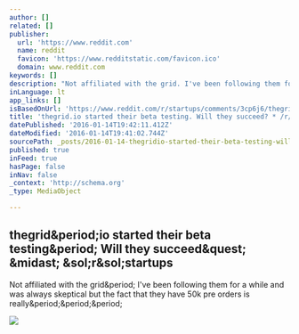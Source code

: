 ```yaml
---
author: []
related: []
publisher:
  url: 'https://www.reddit.com'
  name: reddit
  favicon: 'https://www.redditstatic.com/favicon.ico'
  domain: www.reddit.com
keywords: []
description: "Not affiliated with the grid. I've been following them for a while and was always skeptical but the fact that they have 50k pre orders is really..."
inLanguage: lt
app_links: []
isBasedOnUrl: 'https://www.reddit.com/r/startups/comments/3cp6j6/thegridio_started_their_beta_testing_will_they/'
title: 'thegrid.io started their beta testing. Will they succeed? * /r/startups'
datePublished: '2016-01-14T19:42:11.412Z'
dateModified: '2016-01-14T19:41:02.744Z'
sourcePath: _posts/2016-01-14-thegridio-started-their-beta-testing-will-they-succeed.md
published: true
inFeed: true
hasPage: false
inNav: false
_context: 'http://schema.org'
_type: MediaObject

---
```

<article style=""><h1>thegrid&amp;period;io started their beta testing&amp;period; Will they succeed&amp;quest; &amp;midast; &amp;sol;r&amp;sol;startups</h1><p>Not affiliated with the grid&amp;period; I've been following them for a while and was always skeptical but the fact that they have 50k pre orders is really&amp;period;&amp;period;&amp;period;</p><img src="https://www.redditstatic.com/icon.png" /></article>